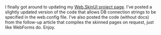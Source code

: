 I finally got around to updating my [Web.SkinUI project
page](prj_webskin.aspx). I’ve posted a slightly updated version of the
code that allows DB connection strings to be specified in the web.config
file. I’ve also posted the code (without docs) from the follow-up
article that compiles the skinned pages on request, just like WebForms
do. Enjoy.
